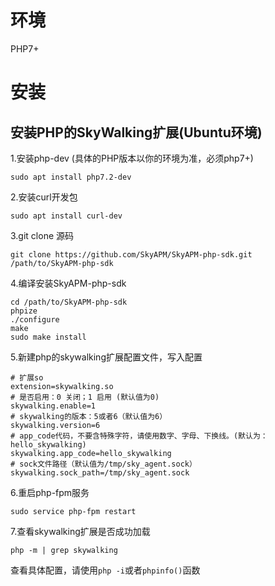 # 环境

PHP7+


# 安装

## 安装PHP的SkyWalking扩展(Ubuntu环境)


1.安装php-dev (具体的PHP版本以你的环境为准，必须php7+)

```shell
sudo apt install php7.2-dev
```


2.安装curl开发包

```shell
sudo apt install curl-dev 
```


3.git clone 源码

```shell
git clone https://github.com/SkyAPM/SkyAPM-php-sdk.git /path/to/SkyAPM-php-sdk
```


4.编译安装SkyAPM-php-sdk

```shell
cd /path/to/SkyAPM-php-sdk
phpize
./configure
make
sudo make install
```


5.新建php的skywalking扩展配置文件，写入配置

```shell
# 扩展so
extension=skywalking.so
# 是否启用：0 关闭；1 启用 (默认值为0)
skywalking.enable=1
# skywalking的版本：5或者6（默认值为6）
skywalking.version=6
# app_code代码，不要含特殊字符，请使用数字、字母、下换线。(默认为：hello_skywalking)
skywalking.app_code=hello_skywalking
# sock文件路径（默认值为/tmp/sky_agent.sock）
skywalking.sock_path=/tmp/sky_agent.sock
```


6.重启php-fpm服务

```shell
sudo service php-fpm restart
```


7.查看skywalking扩展是否成功加载

```shell
php -m | grep skywalking
```

查看具体配置，请使用`php -i`或者`phpinfo()`函数

